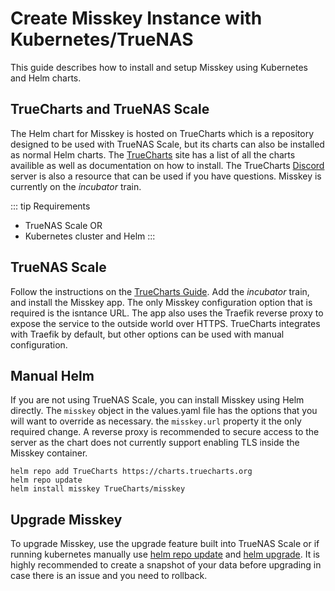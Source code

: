 # Create Misskey Instance with Kubernetes/TrueNAS
This guide describes how to install and setup Misskey using Kubernetes and Helm charts.


## TrueCharts and TrueNAS Scale
The Helm chart for Misskey is hosted on TrueCharts which is a repository designed to be used with TrueNAS Scale, but its charts can also be installed as normal Helm charts. The [TrueCharts](https://truecharts.org/docs/charts/incubator/misskey) site has a list of all the charts availible as well as documentation on how to install. The TrueCharts [Discord](https://discord.gg/Ax9ZgzKx9t) server is also a resource that can be used if you have questions. Misskey is currently on the *incubator* train.

::: tip Requirements
- TrueNAS Scale
OR
- Kubernetes cluster and Helm
:::

## TrueNAS Scale
Follow the instructions on the [TrueCharts Guide](https://truecharts.org/docs/manual/guides/Adding-TrueCharts). Add the *incubator* train, and install the Misskey app. The only Misskey configuration option that is required is the isntance URL. The app also uses the Traefik reverse proxy to expose the service to the outside world over HTTPS. TrueCharts integrates with Traefik by default, but other options can be used with manual configuration. 

## Manual Helm
If you are not using TrueNAS Scale, you can install Misskey using Helm directly. The `misskey` object in the values.yaml file has the options that you will want to override as necessary. the `misskey.url` property it the only required change. A reverse proxy is recommended to secure access to the server as the chart does not currently support enabling TLS inside the Misskey container.
```
helm repo add TrueCharts https://charts.truecharts.org
helm repo update
helm install misskey TrueCharts/misskey
```

## Upgrade Misskey
To upgrade Misskey, use the upgrade feature built into TrueNAS Scale or if running kubernetes manually use [helm repo update](https://helm.sh/docs/helm/helm_repo_update/) and [helm upgrade](https://helm.sh/docs/helm/helm_upgrade/). It is highly recommended to create a snapshot of your data before upgrading in case there is an issue and you need to rollback.
